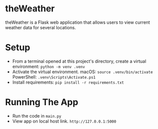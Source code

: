 # theWeather

theWeather is a Flask web application that allows users to view current weather data for several locations.

# Setup

- From a terminal opened at this project's directory, create a virtual environment: `python -m venv .venv`
- Activate the virtual environment.
  macOS: `source .venv/bin/activate`
  PowerShell: `.venv\Scripts\Activate.ps1`
- Install requirements: `pip install -r requirements.txt`

# Running The App

- Run the code in `main.py`
- View app on local host link. `http://127.0.0.1:5000`
